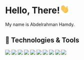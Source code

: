 # Hello, There!<img src="https://github.com/AbdelrahmanHamdy1996/AbdelrahmanHamdy1996/blob/master/wave.gif" width="30px">
My name is Abdelrahman Hamdy.
## :wrench: Technologies & Tools <br>

![](https://img.shields.io/badge/OS-Ubuntu-informational?style=flat&logo=Ubuntu&logoColor=white&color=2bbc8a)
![](https://img.shields.io/badge/Editor-VScode-informational?style=flat&logo=Visual-Studio-code&logoColor=white&color=2bbc8a)
![](https://img.shields.io/badge/Editor-Jupyter-informational?style=flat&logo=Jupyter&logoColor=white&color=2bbc8a)
![](https://img.shields.io/badge/Code-Python-informational?style=flat&logo=python&logoColor=white&color=2bbc8a)
![](https://img.shields.io/badge/Shell-Bash-informational?style=flat&logo=gnu-bash&logoColor=white&color=2bbc8a)
![](https://img.shields.io/badge/Tools-PostgreSQL-informational?style=flat&logo=postgresql&logoColor=white&color=2bbc8a)
![](https://img.shields.io/badge/Tools-Anaconda-informational?style=flat&logo=Anaconda&logoColor=white&color=2bbc8a)
![](https://img.shields.io/badge/Tools-ProtocolBuffers-informational?style=flat&logo=Google&logoColor=white&color=2bbc8a)
![](https://img.shields.io/badge/Cloud-Digital_Ocean-informational?style=flat&logo=digitalocean&logoColor=white&color=2bbc8a)
![](https://img.shields.io/badge/Cloud-GoogleCloud-informational?style=flat&logo=Google-Cloud&logoColor=white&color=2bbc8a)